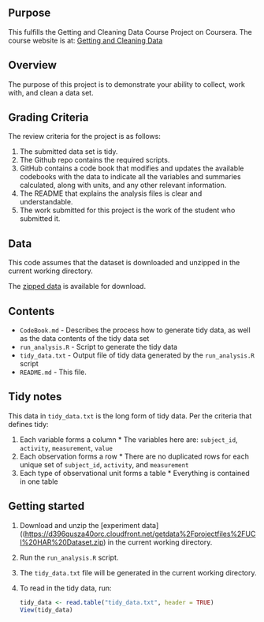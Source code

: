 ## Purpose
This fulfills the Getting and Cleaning Data Course Project on Coursera. The course website is at: [Getting and Cleaning Data](https://www.coursera.org/learn/data-cleaning/home/info)

## Overview
The purpose of this project is to demonstrate your ability to collect, work with, and clean a data set.

## Grading Criteria
The review criteria for the project is as follows:
1. The submitted data set is tidy.
2. The Github repo contains the required scripts.
3. GitHub contains a code book that modifies and updates the available codebooks with the data to indicate all the variables and summaries calculated, along with units, and any other relevant information.
4. The README that explains the analysis files is clear and understandable.
5. The work submitted for this project is the work of the student who submitted it.

## Data
This code assumes that the dataset is downloaded and unzipped in the current working directory.

The [zipped data](https://d396qusza40orc.cloudfront.net/getdata%2Fprojectfiles%2FUCI%20HAR%20Dataset.zip) is available for download.

## Contents
* `CodeBook.md` - Describes the process how to generate tidy data, as well as the data contents of the tidy data set
* `run_analysis.R` - Script to generate the tidy data
* `tidy_data.txt` - Output file of tidy data generated by the `run_analysis.R` script
* `README.md` - This file.

## Tidy notes
This data in `tidy_data.txt` is the long form of tidy data. Per the criteria that defines tidy:
  1. Each variable forms a column
    * The variables here are: `subject_id`, `activity`, `measurement`, `value`
  2. Each observation forms a row
    * There are no duplicated rows for each unique set of `subject_id`, `activity`, and `measurement`
  3. Each type of observational unit forms a table
    * Everything is contained in one table

## Getting started
1. Download and unzip the [experiment data]((https://d396qusza40orc.cloudfront.net/getdata%2Fprojectfiles%2FUCI%20HAR%20Dataset.zip) in the current working directory.
2. Run the `run_analysis.R` script.
3. The `tidy_data.txt` file will be generated in the current working directory.
4. To read in the tidy data, run:

	```r
	tidy_data <- read.table("tidy_data.txt", header = TRUE)
	View(tidy_data)
	```
